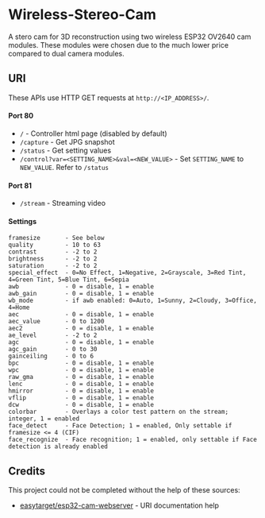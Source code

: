 # Wireless-Stereo-Cam
A stero cam for 3D reconstruction using two wireless ESP32 OV2640 cam modules. These modules were chosen due to the much lower price compared to dual camera modules.



## URI
These APIs use HTTP GET requests at `http://<IP_ADDRESS>/`.

#### Port 80
* `/` - Controller html page (disabled by default)
* `/capture` - Get JPG snapshot
* `/status` - Get setting values
* `/control?var=<SETTING_NAME>&val=<NEW_VALUE>` - Set `SETTING_NAME` to `NEW_VALUE`. Refer to `/status`

#### Port 81
* `/stream` - Streaming video

#### Settings
```
framesize       - See below
quality         - 10 to 63
contrast        - -2 to 2
brightness      - -2 to 2
saturation      - -2 to 2
special_effect  - 0=No Effect, 1=Negative, 2=Grayscale, 3=Red Tint, 4=Green Tint, 5=Blue Tint, 6=Sepia
awb             - 0 = disable, 1 = enable
awb_gain        - 0 = disable, 1 = enable
wb_mode         - if awb enabled: 0=Auto, 1=Sunny, 2=Cloudy, 3=Office, 4=Home
aec             - 0 = disable, 1 = enable
aec_value       - 0 to 1200
aec2            - 0 = disable, 1 = enable
ae_level        - -2 to 2
agc             - 0 = disable, 1 = enable
agc_gain        - 0 to 30
gainceiling     - 0 to 6
bpc             - 0 = disable, 1 = enable
wpc             - 0 = disable, 1 = enable
raw_gma         - 0 = disable, 1 = enable
lenc            - 0 = disable, 1 = enable
hmirror         - 0 = disable, 1 = enable
vflip           - 0 = disable, 1 = enable
dcw             - 0 = disable, 1 = enable
colorbar        - Overlays a color test pattern on the stream; integer, 1 = enabled
face_detect     - Face Detection; 1 = enabled, Only settable if framesize <= 4 (CIF)
face_recognize  - Face recognition; 1 = enabled, only settable if Face detection is already enabled
```



## Credits
This project could not be completed without the help of these sources:
* [easytarget/esp32-cam-webserver](https://github.com/easytarget/esp32-cam-webserver/blob/master/API.md) - URI documentation help

